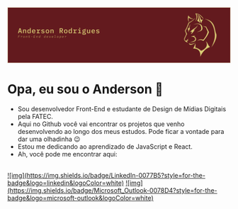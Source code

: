 <img src="img/Group%203.png">

# Opa, eu sou o Anderson 👋

- Sou desenvolvedor Front-End e estudante de Design de Mídias Digitais pela FATEC.
- Aqui no Github você vai encontrar os projetos que venho desenvolvendo ao longo dos meus estudos. Pode ficar a vontade para dar uma olhadinha 😉
-  Estou me dedicando ao aprendizado de JavaScript e React.
-  Ah, você pode me encontrar aqui:
  <br>
  <a href="https://www.linkedin.com/in/anderson-rodriguesdev/" target="_blank">![img](https://img.shields.io/badge/LinkedIn-0077B5?style=for-the-badge&logo=linkedin&logoColor=white)</a>
  <a href="mailto:anderson_social96@hotmail.com">![img](https://img.shields.io/badge/Microsoft_Outlook-0078D4?style=for-the-badge&logo=microsoft-outlook&logoColor=white)</a>
